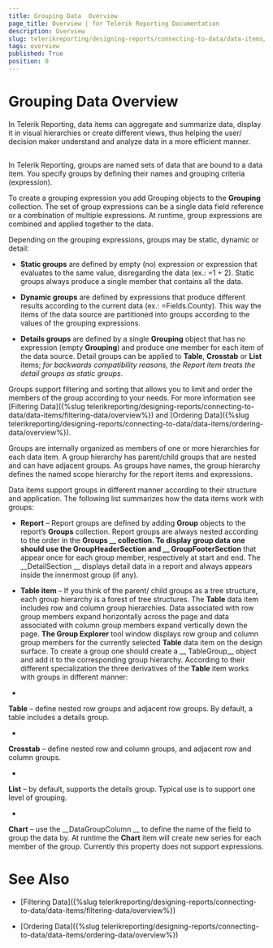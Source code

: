 ```yaml
---
title: Grouping Data  Overview
page_title: Overview | for Telerik Reporting Documentation
description: Overview
slug: telerikreporting/designing-reports/connecting-to-data/data-items/grouping-data-/overview
tags: overview
published: True
position: 0
---
```


# Grouping Data  Overview



In Telerik Reporting, data items can aggregate and summarize data, display
        it in visual hierarchies or create different views, thus helping the user/
        decision maker understand and analyze data in a more efficient manner.
      

## 

In Telerik Reporting, groups are named sets of data that are bound to
          a data item. You specify groups by defining their names and grouping
          criteria (expression).
        

To create a grouping expression you add Grouping objects to the
          __Grouping__ collection. The set of group
          expressions can be a single data field reference or a combination of
          multiple expressions. At runtime, group expressions are combined and
          applied together to the data.
        

Depending on the grouping expressions, groups may be static,
          dynamic or detail:
        

* __Static groups__ are defined by empty (no)
              expression or expression that evaluates to the same value,
              disregarding the data (ex.: =1 + 2). Static groups always produce
              a single member that contains all the data.
            

* __Dynamic groups__ are defined by expressions
              that produce different results according to the current data
              (ex.: =Fields.County). This way the items of the data source are
              partitioned into groups according to the values of the grouping
              expressions.
            

* __Details groups__ are defined by a single
              __Grouping__ object that has no expression
              (empty __Grouping__) and produce one member
              for each item of the data source. Detail groups can be applied to
              __Table__, __Crosstab__              or __List__ items; *for backwards
              compatibility reasons, the Report item treats the detail groups as
              static groups*.
            

Groups support filtering and sorting that allows you to limit and order
          the members of the group according to your needs. For more information see
          [Filtering Data]({%slug telerikreporting/designing-reports/connecting-to-data/data-items/filtering-data/overview%}) and
          [Ordering Data]({%slug telerikreporting/designing-reports/connecting-to-data/data-items/ordering-data/overview%}).
        

Groups are internally organized as members of one or more hierarchies
          for each data item. A group hierarchy has parent/child groups that are
          nested and can have adjacent groups. As groups have names, the group
          hierarchy defines the named scope hierarchy for the report items and
          expressions.
        

Data items support groups in different manner according to their
          structure and application. The following list summarizes how the data
          items work with groups:
        

* __Report__ – Report groups are defined by
              adding __Group__ objects to the report’s
              __Groups__ collection. Report groups are
              always nested according to the order in the __Groups
              __ collection. To display group data one should use the
              __GroupHeaderSection__ and __              GroupFooterSection__ that appear once for each group
              member, respectively at start and end. The __DetailSection
              __ displays detail data in a report and always appears
              inside the innermost group (if any).
            

* __Table item__ – If you think of the parent/
              child groups as a tree structure, each group hierarchy is a forest
              of tree structures. The __Table__ data item
              includes row and column group hierarchies. Data associated with
              row group members expand horizontally across the page and data
              associated with column group members expand vertically down the
              page. __The Group Explorer__ tool window
              displays row group and column group members for the currently
              selected __Table__ data item on the design
              surface. To create a group one should create a __              TableGroup__ object and add it to the corresponding
              group hierarchy. According to their different specialization the
              three derivatives of the __Table__ item works
              with groups in different manner:
              

* 

__Table__ – define nested row groups
                    and adjacent row groups. By default, a table includes a
                    details group.
                  

* 

__Crosstab__ – define nested row and
                    column groups, and adjacent row and column groups.
                  

* 

__List__ – by default, supports the
                    details group. Typical use is to support one level of grouping.
                  

* 

__Chart__ – use the __DataGroupColumn
              __ to define the name of the field to group the data by.
              At runtime the __Chart__ item will create new
              series for each member of the group. Currently this property does
              not support expressions.
            

# See Also


 * [Filtering Data]({%slug telerikreporting/designing-reports/connecting-to-data/data-items/filtering-data/overview%})

 * [Ordering Data]({%slug telerikreporting/designing-reports/connecting-to-data/data-items/ordering-data/overview%})
